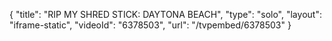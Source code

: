 {
    "title": "RIP MY SHRED STICK: DAYTONA BEACH",
    "type": "solo",
    "layout": "iframe-static",
    "videoId": "6378503",
    "url": "\/tvpembed\/6378503"
}